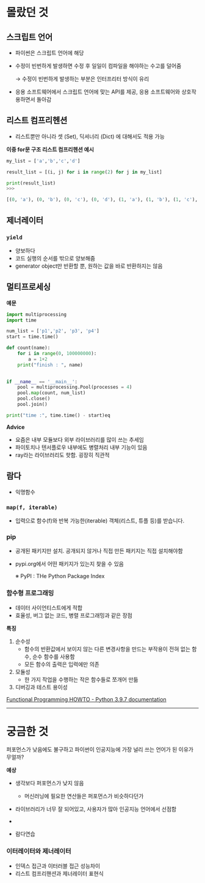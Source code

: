 # 몰랐던 것

## 스크립트 언어

- 파이썬은 스크립트 언어에 해당
- 수정이 빈번하게 발생하면 수정 후 일일이 컴파일을 해야하는 수고를 덜어줌

    → 수정이 빈번하게 발생하는 부분은 인터프리터 방식이 유리

- 응용 소프트웨어에서 스크립트 언어에 맞는 API를 제공, 응용 소프트웨어와 상호작용하면서 돌아감

## 리스트 컴프리헨션

- 리스트뿐만 아니라 셋 (Set), 딕셔너리 (Dict) 에 대해서도 적용 가능

**이중 for문 구조 리스트 컴프리헨션 예시**

```python
my_list = ['a','b','c','d']

result_list = [(i, j) for i in range(2) for j in my_list]

print(result_list)
>>>

[(0, 'a'), (0, 'b'), (0, 'c'), (0, 'd'), (1, 'a'), (1, 'b'), (1, 'c'), (1, 'd')]
```

## 제너레이터

### `yield`

- 양보하다
- 코드 실행의 순서를 밖으로 양보해줌
- generator object만 반환할 뿐, 원하는 값을 바로 반환하지는 않음

## 멀티프로세싱

**예문**

```python
import multiprocessing
import time

num_list = ['p1','p2', 'p3', 'p4']
start = time.time()

def count(name):
    for i in range(0, 100000000):
        a = 1+2
    print("finish : ", name)
    

if __name__ == '__main__':
    pool = multiprocessing.Pool(processes = 4)
    pool.map(count, num_list)
    pool.close()
    pool.join()

print("time :", time.time() - start)eq
```

**Advice**

- 요즘은 내부 모듈보다 외부 라이브러리를 많이 쓰는 추세임
- 파이토치나 텐서플로우 내부에도 병렬처리 내부 기능이 있음
- ray라는 라이브러리도 핫함. 굉장히 직관적

## 람다

- 익명함수

### `map(f, iterable)`

- 입력으로 함수(f)와 반복 가능한(iterable) 객체(리스트, 튜플 등)를 받습니다.

### pip

- 공개된 패키지만 설치. 공개되지 않거나 직접 만든 패키지는 직접 설치해야함
- pypi.org에서 어떤 패키지가 있는지 찾을 수 있음

    ※ PyPI : THe Python Package Index

### 함수형 프로그래밍

- 데이터 사이언티스트에게 적합
- 효율성, 버그 없는 코드, 병렬 프로그래밍과 같은 장점

**특징**

1. 순수성
    - 함수의 반환값에서 보이지 않는 다른 변경사항을 만드는 부작용이 전혀 없는 함수,
    순수 함수를 사용함
    - 모든 함수의 출력은 입력에만 의존
2. 모듈성
    - 한 가지 작업을 수행하는 작은 함수들로 쪼개어 만듦
3. 디버깅과 테스트 용이성

[Functional Programming HOWTO - Python 3.9.7 documentation](https://docs.python.org/ko/3/howto/functional.html)

---

# 궁금한 것

퍼포먼스가 낮음에도 불구하고 파이썬이 인공지능에 가장 널리 쓰는 언어가 된 이유가 무얼까?

**예상**

- 생각보다 퍼포먼스가 낮지 않음
    - 머신러닝에 필요한 연산들은 퍼포먼스가 비슷하다던가
- 라이브러리가 너무 잘 되어있고, 사용자가 많아 인공지능 언어에서 선점함

- 
- 람다연습

### 이터레이터와 제너레이터

- 인덱스 접근과 이터러블 접근 성능차이
- 리스트 컴프리핸션과 제너레이터 표현식